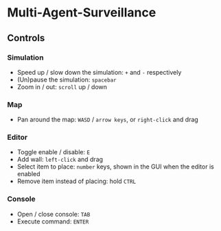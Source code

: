 # Multi-Agent-Surveillance

## Controls

### Simulation
 - Speed up / slow down the simulation: `+` and `-` respectively
 - (Un)pause the simulation: `spacebar`
 - Zoom in / out: `scroll` up / down

### Map
 - Pan around the map: `WASD` / `arrow keys`, or `right-click` and drag

### Editor
 - Toggle enable / disable: `E`
 - Add wall: `left-click` and drag
 - Select item to place: `number` keys, shown in the GUI when the editor is enabled
 - Remove item instead of placing: hold `CTRL`

### Console
 - Open / close console: `TAB`
 - Execute command: `ENTER`
